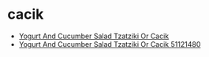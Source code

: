 # cacik

 * [Yogurt And Cucumber Salad Tzatziki Or Cacik](../../index/y/yogurt-and-cucumber-salad-tzatziki-or-cacik-51121480.json)
 * [Yogurt And Cucumber Salad Tzatziki Or Cacik 51121480](../../index/y/yogurt-and-cucumber-salad-tzatziki-or-cacik-51121480.json)
